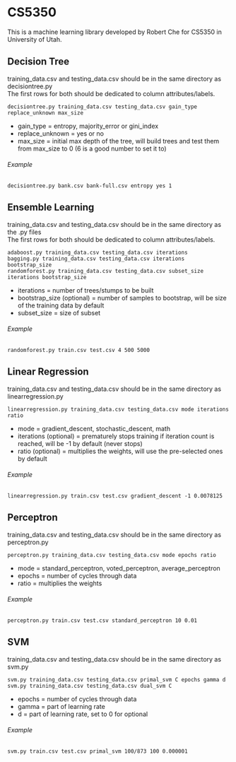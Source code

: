 # CS5350
This is a machine learning library developed by Robert Che for CS5350 in University of Utah.

## Decision Tree
training_data.csv and testing_data.csv should be in the same directory as decisiontree.py <br />
The first rows for both should be dedicated to column attributes/labels.
```
decisiontree.py training_data.csv testing_data.csv gain_type replace_unknown max_size
```
- gain_type = entropy, majority_error or gini_index
- replace_unknown = yes or no
- max_size = initial max depth of the tree, will build trees and test them from max_size to 0 (6 is a good number to set it to)
###### Example
`decisiontree.py bank.csv bank-full.csv entropy yes 1`

## Ensemble Learning
training_data.csv and testing_data.csv should be in the same directory as the .py files <br />
The first rows for both should be dedicated to column attributes/labels.
```
adaboost.py training_data.csv testing_data.csv iterations
bagging.py training_data.csv testing_data.csv iterations bootstrap_size
randomforest.py training_data.csv testing_data.csv subset_size iterations bootstrap_size
```
- iterations = number of trees/stumps to be built
- bootstrap_size (optional) = number of samples to bootstrap, will be size of the training data by default
- subset_size = size of subset
###### Example
`randomforest.py train.csv test.csv 4 500 5000`

## Linear Regression
training_data.csv and testing_data.csv should be in the same directory as linearregression.py <br />
```
linearregression.py training_data.csv testing_data.csv mode iterations ratio
```
- mode = gradient_descent, stochastic_descent, math
- iterations (optional) = prematurely stops training if iteration count is reached, will be -1 by default (never stops)
- ratio (optional) = multiplies the weights, will use the pre-selected ones by default
###### Example
`linearregression.py train.csv test.csv gradient_descent -1 0.0078125`

## Perceptron

training_data.csv and testing_data.csv should be in the same directory as perceptron.py <br />
```
perceptron.py training_data.csv testing_data.csv mode epochs ratio
```
- mode = standard_perceptron, voted_perceptron, average_perceptron
- epochs = number of cycles through data
- ratio = multiplies the weights
###### Example
`perceptron.py train.csv test.csv standard_perceptron 10 0.01`

## SVM

training_data.csv and testing_data.csv should be in the same directory as svm.py <br />
```
svm.py training_data.csv testing_data.csv primal_svm C epochs gamma d
svm.py training_data.csv testing_data.csv dual_svm C 
```
- epochs = number of cycles through data
- gamma = part of learning rate
- d = part of learning rate, set to 0 for optional
###### Example
`svm.py train.csv test.csv primal_svm 100/873 100 0.000001`

